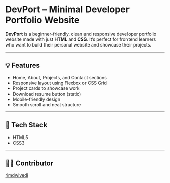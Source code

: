 # DevPort – Minimal Developer Portfolio Website

**DevPort** is a beginner-friendly, clean and responsive developer portfolio website made with just **HTML** and **CSS**. It’s perfect for frontend learners who want to build their personal website and showcase their projects.

---

## 💡 Features

- Home, About, Projects, and Contact sections  
- Responsive layout using Flexbox or CSS Grid  
- Project cards to showcase work  
- Download resume button (static)  
- Mobile-friendly design  
- Smooth scroll and neat structure

---

## 🚀 Tech Stack

- HTML5  
- CSS3  

---

## 👨‍💻 Contributor

[rimdwivedi](https://github.com/rimdwivedi)


